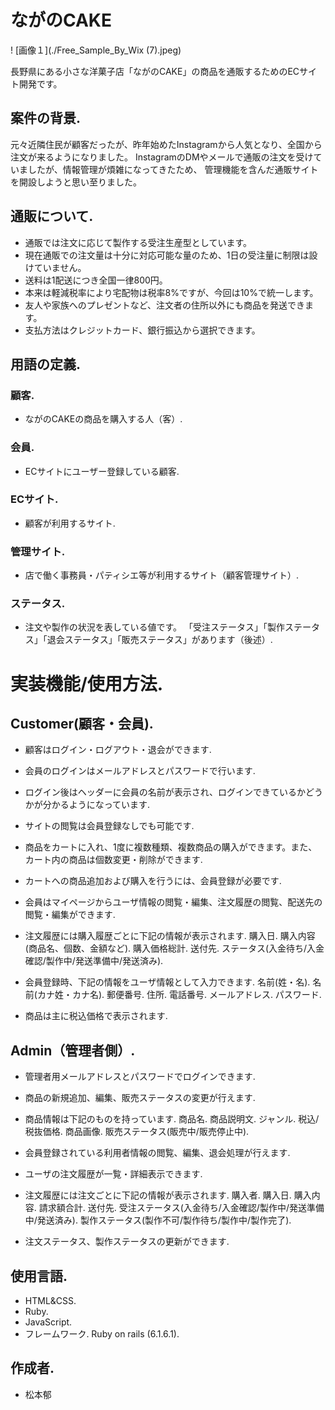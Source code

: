 # ながのCAKE

! [画像１](./Free_Sample_By_Wix (7).jpeg)

長野県にある小さな洋菓子店「ながのCAKE」の商品を通販するためのECサイト開発です。

## 案件の背景.
元々近隣住民が顧客だったが、昨年始めたInstagramから人気となり、全国から注文が来るようになりました。
InstagramのDMやメールで通販の注文を受けていましたが、情報管理が煩雑になってきたため、
管理機能を含んだ通販サイトを開設しようと思い至りました。

## 通販について.
* 通販では注文に応じて製作する受注生産型としています。
* 現在通販での注文量は十分に対応可能な量のため、1日の受注量に制限は設けていません。
* 送料は1配送につき全国一律800円。
* 本来は軽減税率により宅配物は税率8%ですが、今回は10%で統一します。
* 友人や家族へのプレゼントなど、注文者の住所以外にも商品を発送できます。
* 支払方法はクレジットカード、銀行振込から選択できます。

## 用語の定義.
### 顧客.
* ながのCAKEの商品を購入する人（客）.

### 会員.
* ECサイトにユーザー登録している顧客.

### ECサイト.
* 顧客が利用するサイト.

### 管理サイト.
* 店で働く事務員・パティシエ等が利用するサイト（顧客管理サイト）.

### ステータス.
* 注文や製作の状況を表している値です。
「受注ステータス」「製作ステータス」「退会ステータス」「販売ステータス」があります（後述）.

# 実装機能/使用方法.

## Customer(顧客・会員).

* 顧客はログイン・ログアウト・退会ができます.
* 会員のログインはメールアドレスとパスワードで行います.
* ログイン後はヘッダーに会員の名前が表示され、ログインできているかどうかが分かるようになっています.
* サイトの閲覧は会員登録なしでも可能です.
* 商品をカートに入れ、1度に複数種類、複数商品の購入ができます。また、カート内の商品は個数変更・削除ができます.
* カートへの商品追加および購入を行うには、会員登録が必要です.
* 会員はマイページからユーザ情報の閲覧・編集、注文履歴の閲覧、配送先の閲覧・編集ができます.
* 注文履歴には購入履歴ごとに下記の情報が表示されます.
  購入日.
  購入内容(商品名、個数、金額など).
  購入価格総計.
  送付先.
  ステータス(入金待ち/入金確認/製作中/発送準備中/発送済み).

* 会員登録時、下記の情報をユーザ情報として入力できます.
  名前(姓・名).
  名前(カナ姓・カナ名).
  郵便番号.
  住所.
  電話番号.
  メールアドレス.
  パスワード.

* 商品は主に税込価格で表示されます.

## Admin（管理者側）.

* 管理者用メールアドレスとパスワードでログインできます.
* 商品の新規追加、編集、販売ステータスの変更が行えます.
* 商品情報は下記のものを持っています.
  商品名.
  商品説明文.
  ジャンル.
  税込/税抜価格.
  商品画像.
  販売ステータス(販売中/販売停止中).

* 会員登録されている利用者情報の閲覧、編集、退会処理が行えます.
* ユーザの注文履歴が一覧・詳細表示できます.
* 注文履歴には注文ごとに下記の情報が表示されます.
  購入者.
  購入日.
  購入内容.
  請求額合計.
  送付先.
  受注ステータス(入金待ち/入金確認/製作中/発送準備中/発送済み).
  製作ステータス(製作不可/製作待ち/製作中/製作完了).

* 注文ステータス、製作ステータスの更新ができます.

## 使用言語.
* HTML&CSS.
* Ruby.
* JavaScript.
* フレームワーク.
  Ruby on rails (6.1.6.1).

## 作成者.
* 松本郁









<!--This README would normally document whatever steps are necessary to get the-->
<!--application up and running.-->

<!--Things you may want to cover:-->

<!--* Ruby version-->

<!--* System dependencies-->

<!--* Configuration-->

<!--* Database creation-->

<!--* Database initialization-->

<!--* How to run the test suite-->

<!--* Services (job queues, cache servers, search engines, etc.)-->

<!--* Deployment instructions-->

<!--* ...-->
